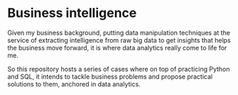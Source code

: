 # Business intelligence

Given my business background, putting data manipulation techniques at the service of extracting intelligence from raw big data to get insights that helps the business move forward, it is where data analytics really come to life for me.

So this repository hosts a series of cases where on top of practicing Python and SQL, it intends to tackle business problems and propose practical solutions to them, anchored in data analytics.
